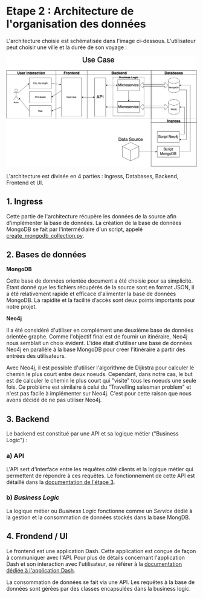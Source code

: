 # Etape 2 : Architecture de l'organisation des données

L'architecture choisie est schématisée dans l'image ci-dessous. L'utilisateur peut choisir une ville et la durée de son voyage :

![Itinerary Use Case](./images/Itinerary_use_case.jpg)

L'architecture est divisée en 4 parties : Ingress, Databases, Backend, Frontend et UI.

## 1. Ingress

Cette partie de l'architecture récupère les données de la source afin d'implémenter la base de données. La création de la base de données MongoDB se fait par l'intermédiaire d'un script, appelé [create_mongodb_collection.py](../scripts/create_mongodb_collection.py). 

## 2. Bases de données 

**MongoDB**

Cette base de données orientée document a été choisie pour sa simplicité. Étant donné que les fichiers récupérés de la source sont en format JSON, il a été relativement rapide et efficace d'alimenter la base de données MongoDB. La rapidité et la facilité d’accès sont deux points importants pour notre projet.

**Neo4j**

Il a été considéré d'utiliser en complément une deuxième base de données orientée graphe. Comme l'objectif final est de fournir un itinéraire, Neo4j nous semblait un choix évident. L'idée était d'utiliser une base de données Neo4j en parallèle à la base MongoDB pour créer l'itinéraire à partir des entrées des utilisateurs.

Avec Neo4j, il est possible d'utiliser l'algorithme de Dijkstra pour calculer le chemin le plus court entre deux noeuds. Cependant, dans notre cas, le but est de calculer le chemin le plus court qui "visite" tous les noeuds une seule fois. Ce problème est similaire à celui du "Travelling salesman problem" et n'est pas facile à implémenter sur Neo4j. C'est pour cette raison que nous avons décidé de ne pas utiliser Neo4j.
 

## 3. Backend

Le backend est constitué par une API et sa logique métier ("Business Logic") :

### a) API 

L'API sert d'interface entre les requêtes côté clients et la logique métier qui permettent de répondre à ces requêtes. Le fonctionnement de cette API est détaillé dans la [documentation de l'étape 3](./etape3.md).

### b) *Business Logic* 

La logique métier ou *Business Logic* fonctionne comme un *Service* dédié à la gestion et la consommation de données stockés dans la base MongDB.

## 4. Frondend / UI

Le frontend est une application Dash. Cette application est conçue de façon à communiquer avec l'API. Pour plus de détails concernant l'application Dash et son interaction avec l'utilisateur, se référer à la [documentation dédiée à l'application Dash](../src/dashapp/README.md).

La consommation de données se fait via une API. Les requêtes à la base de données sont gérées par des classes encapsulées dans la business logic.
